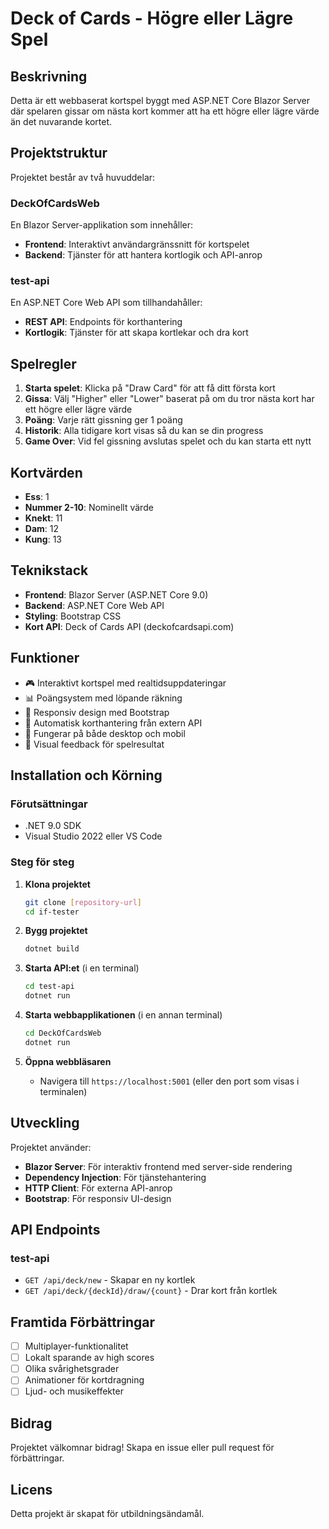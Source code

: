 # Deck of Cards - Högre eller Lägre Spel

## Beskrivning
Detta är ett webbaserat kortspel byggt med ASP.NET Core Blazor Server där spelaren gissar om nästa kort kommer att ha ett högre eller lägre värde än det nuvarande kortet.

## Projektstruktur
Projektet består av två huvuddelar:

### DeckOfCardsWeb
En Blazor Server-applikation som innehåller:
- **Frontend**: Interaktivt användargränssnitt för kortspelet
- **Backend**: Tjänster för att hantera kortlogik och API-anrop

### test-api
En ASP.NET Core Web API som tillhandahåller:
- **REST API**: Endpoints för korthantering
- **Kortlogik**: Tjänster för att skapa kortlekar och dra kort

## Spelregler
1. **Starta spelet**: Klicka på "Draw Card" för att få ditt första kort
2. **Gissa**: Välj "Higher" eller "Lower" baserat på om du tror nästa kort har ett högre eller lägre värde
3. **Poäng**: Varje rätt gissning ger 1 poäng
4. **Historik**: Alla tidigare kort visas så du kan se din progress
5. **Game Over**: Vid fel gissning avslutas spelet och du kan starta ett nytt

## Kortvärden
- **Ess**: 1
- **Nummer 2-10**: Nominellt värde
- **Knekt**: 11
- **Dam**: 12
- **Kung**: 13

## Teknikstack
- **Frontend**: Blazor Server (ASP.NET Core 9.0)
- **Backend**: ASP.NET Core Web API
- **Styling**: Bootstrap CSS
- **Kort API**: Deck of Cards API (deckofcardsapi.com)

## Funktioner
- 🎮 Interaktivt kortspel med realtidsuppdateringar
- 📊 Poängsystem med löpande räkning
- 🎨 Responsiv design med Bootstrap
- 🔄 Automatisk korthantering från extern API
- 📱 Fungerar på både desktop och mobil
- 🎯 Visual feedback för spelresultat

## Installation och Körning

### Förutsättningar
- .NET 9.0 SDK
- Visual Studio 2022 eller VS Code

### Steg för steg
1. **Klona projektet**
   ```bash
   git clone [repository-url]
   cd if-tester
   ```

2. **Bygg projektet**
   ```bash
   dotnet build
   ```

3. **Starta API:et** (i en terminal)
   ```bash
   cd test-api
   dotnet run
   ```

4. **Starta webbapplikationen** (i en annan terminal)
   ```bash
   cd DeckOfCardsWeb
   dotnet run
   ```

5. **Öppna webbläsaren**
   - Navigera till `https://localhost:5001` (eller den port som visas i terminalen)

## Utveckling
Projektet använder:
- **Blazor Server**: För interaktiv frontend med server-side rendering
- **Dependency Injection**: För tjänstehantering
- **HTTP Client**: För externa API-anrop
- **Bootstrap**: För responsiv UI-design

## API Endpoints
### test-api
- `GET /api/deck/new` - Skapar en ny kortlek
- `GET /api/deck/{deckId}/draw/{count}` - Drar kort från kortlek

## Framtida Förbättringar
- [ ] Multiplayer-funktionalitet
- [ ] Lokalt sparande av high scores
- [ ] Olika svårighetsgrader
- [ ] Animationer för kortdragning
- [ ] Ljud- och musikeffekter

## Bidrag
Projektet välkomnar bidrag! Skapa en issue eller pull request för förbättringar.

## Licens
Detta projekt är skapat för utbildningsändamål.